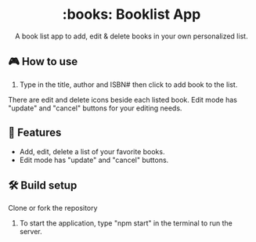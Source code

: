 <h1 align="center">:books: Booklist App</h1>

<p align="center">A book list app to add, edit & delete books in your own personalized list.</p>


## 🎮 How to use
1. Type in the title, author and ISBN# then click to add book to the list.

There are edit and delete icons beside each listed book. Edit mode has "update" and "cancel" buttons for your editing needs.
## 🚀 Features
- Add, edit, delete a list of your favorite books.
- Edit mode has "update" and "cancel" buttons.

## 🛠 Build setup
Clone or fork the repository

1. To start the application, type "npm start" in the terminal to run the server.
